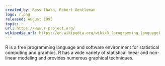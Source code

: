 ```yaml
---
created_by: Ross Ihaka, Robert Gentleman
logo: r.png
released: August 1993
topic: r
url: https://www.r-project.org/
wikipedia_url: https://en.wikipedia.org/wiki/R_(programming_language)
---
```

R is a free programming language and software environment for statistical computing and graphics. R has a wide variety of statistical linear and non-linear modeling and provides numerous graphical techniques.